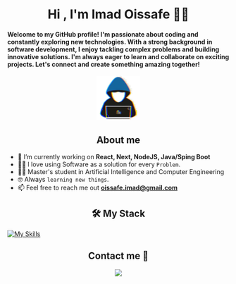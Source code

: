 <div align="center">
 <h1>Hi , I'm Imad Oissafe  🙋‍♂️</h1>
 </div>

#### Welcome to my GitHub profile! I'm passionate about coding and constantly exploring new technologies. With a strong background in software development, I enjoy tackling complex problems and building innovative solutions. I'm always eager to learn and collaborate on exciting projects. Let's connect and create something amazing together!

<div align="center">
  <img src="https://raw.githubusercontent.com/0xAbdulKhalid/0xAbdulKhalid/main/assets/mdImages/about_me.gif" alt="Profile Image" width="100">
  <h2>About me</h2>
</div>


-   🔭  I’m currently working on  **React, Next, NodeJS, Java/Sping Boot**
-   🧑‍💻  I love using Software as a solution for every  `Problem`.
-   🧑‍🎓  Master's student in Artificial Intelligence and Computer Engineering
-   🤓  Always  `learning new things`.    
-   📫  Feel free to reach me out  **[oissafe.imad@gmail.com](mailto:oissafe.imad@gmail.com)**

<div align="center">
 <h2>🛠️  My Stack</h2>
 </div>
 

[![My Skills](https://skillicons.dev/icons?i=js,ts,html,css,bootstrap,tailwind,express,java,spring,mysql,mongo,next,react,redux,angular,docker,c,php,py,linux,bash,wordpress,postman,idea,vscode,git,github,firebase,figma)](#)



<div align="center">
 <h2>Contact me 🤝</h2>
 </div>
 
<p align="center">
  <a href="#">
    <img src="https://skillicons.dev/icons?i=linkedin,twitter,discord,stackoverflow" />
  </a>
</p>

